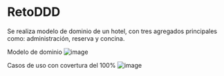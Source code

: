 # RetoDDD
Se realiza modelo de dominio de un hotel, con tres agregados principales como: administración, reserva y concina. 

Modelo de dominio 
![image](https://user-images.githubusercontent.com/88283220/169634098-a18d8bb6-f1c2-4f43-a348-0e6bd6dcdfbb.png)

Casos de uso con covertura del 100%
![image](https://user-images.githubusercontent.com/88283220/169714811-0354d66e-ffe0-4c9e-ba15-3b86f913dab8.png)


